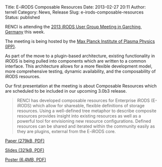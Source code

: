 Title: E-iRODS Composable Resources
Date: 2013-02-27 20:11
Author: terrell
Category: News, Release
Slug: e-irods-composable-resources
Status: published

RENCI is attending the [2013 iRODS User Group Meeting in Garching,
Germany](https://www.irods.org/index.php/iRODS_User_Group_Meeting_2013)
this week.

The meeting is being hosted by the [Max Planck Institute of Plasma
Physics (IPP)](http://www.ipp.mpg.de/ippcms/eng/index.html).

As part of the move to a plugin-based architecture, existing
functionality in iRODS is being pulled into components which are written
to a common interface. This architecture allows for a more flexible
development model, more comprehensive testing, dynamic availability, and
the composability of iRODS resources.

Our first presentation at the meeting is about Composable Resources
which are scheduled to be included in our upcoming 3.0b3 release.

> RENCI has developed composable resources for Enterprise iRODS
> (E-iRODS) which allow for shareable, flexible definitions of storage
> resources. Using a well-defined tree metaphor to describe composite
> resources provides insight into existing resources as well as a
> powerful tool for envisioning new resource configurations. Defined
> resources can be shared and iterated within the community easily as
> they are plugins, external from the E-iRODS core.

[Paper (279kB,
PDF)]({filename}/uploads/2013/02/eirods-composable-resources.pdf)

[Slides (321kB,
PDF)]({filename}/uploads/2013/02/eirods-cr-slides.pdf)

[Poster (6.4MB,
PDF)]({filename}/uploads/2013/02/eirods-composable-resources-poster.pdf)
